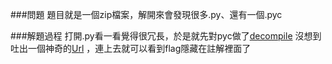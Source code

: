 ###問題
題目就是一個zip檔案，解開來會發現很多.py、還有一個.pyc

###解題過程
打開.py看一看覺得很冗長，於是就先對pyc做了[decompile](https://github.com/wibiti/uncompyle2)
沒想到吐出一個神奇的[Url](http://kchung.co/lol.py)
，連上去就可以看到flag隱藏在註解裡面了
